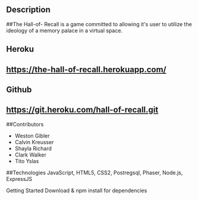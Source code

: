 ## Description 
##The Hall-of- Recall is a game committed to allowing it's user to utilize the ideology of a memory palace in a virtual space. 

## Heroku
## https://the-hall-of-recall.herokuapp.com/

## Github
## https://git.heroku.com/hall-of-recall.git

##Contributors 

* Weston Gibler
* Calvin Kreusser
* Shayla Richard
* Clark Walker
* Tito Yslas 

##Technologies 
JavaScript, HTML5, CSS2, Postregsql, Phaser, Node.js, ExpressJS

Getting Started 
Download & npm install for dependencies 
